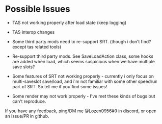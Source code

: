 # Possible Issues

- TAS not working properly after load state (keep logging)

- TAS interop changes

- Some third party mods need to re-support SRT. (though i don't find? except tas related tools)

- Re-support third party mods. See SaveLoadAction class, some hooks are added when load, which seems suspicious when we have multiple save slots?

- Some features of SRT not working properly - currently i only focus on multi-saveslot save/load, and i'm not familiar with some other speedrun part of SRT. So tell me if you find some issues!

- Some render may not work properly - I've met these kinds of bugs but can't reproduce.

If you have any feedback, ping/DM me @Lozen0956#0 in discord, or open an issue/PR in github.